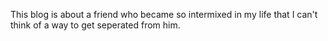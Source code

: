 This blog is about a friend who became so intermixed in my life that I can't think of a way to get seperated from him.
